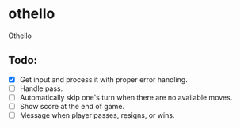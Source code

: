 # othello

Othello

## Todo:

- [x] Get input and process it with proper error handling.
- [ ] Handle pass.
- [ ] Automatically skip one's turn when there are no available moves.
- [ ] Show score at the end of game.
- [ ] Message when player passes, resigns, or wins.
